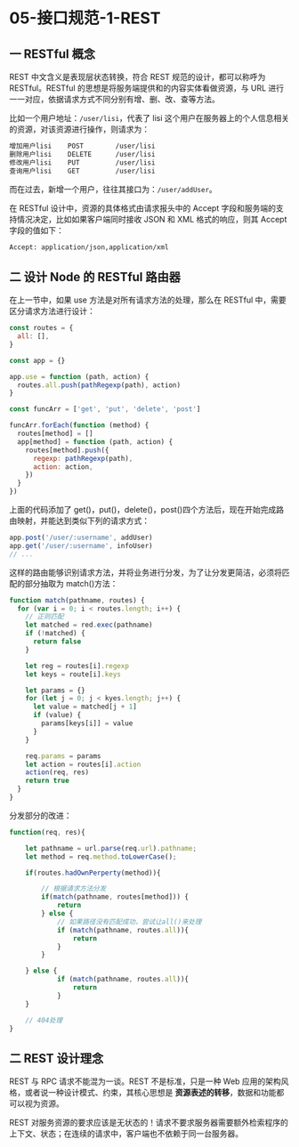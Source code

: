 # 05-接口规范-1-REST

## 一 RESTful 概念

REST 中文含义是表现层状态转换，符合 REST 规范的设计，都可以称呼为 RESTful。RESTful 的思想是将服务端提供和的内容实体看做资源，与 URL 进行一一对应，依据请求方式不同分别有增、删、改、查等方法。

比如一个用户地址：`/user/lisi`，代表了 lisi 这个用户在服务器上的个人信息相关的资源，对该资源进行操作，则请求为：

```txt
增加用户lisi    POST        /user/lisi
删除用户lisi    DELETE      /user/lisi
修改用户lisi    PUT         /user/lisi
查询用户lisi    GET         /user/lisi
```

而在过去，新增一个用户，往往其接口为：`/user/addUser`。

在 RESTful 设计中，资源的具体格式由请求报头中的 Accept 字段和服务端的支持情况决定，比如如果客户端同时接收 JSON 和 XML 格式的响应，则其 Accept 字段的值如下：

```txt
Accept: application/json,application/xml
```

## 二 设计 Node 的 RESTful 路由器

在上一节中，如果 use 方法是对所有请求方法的处理，那么在 RESTful 中，需要区分请求方法进行设计：

```js
const routes = {
  all: [],
}

const app = {}

app.use = function (path, action) {
  routes.all.push(pathRegexp(path), action)
}

const funcArr = ['get', 'put', 'delete', 'post']

funcArr.forEach(function (method) {
  routes[method] = []
  app[method] = function (path, action) {
    routes[method].push({
      regexp: pathRegexp(path),
      action: action,
    })
  }
})
```

上面的代码添加了 get()，put()，delete()，post()四个方法后，现在开始完成路由映射，并能达到类似下列的请求方式：

```js
app.post('/user/:username', addUser)
app.get('/user/:username', infoUser)
// ...
```

这样的路由能够识别请求方法，并将业务进行分发，为了让分发更简洁，必须将匹配的部分抽取为 match()方法：

```js
function match(pathname, routes) {
  for (var i = 0; i < routes.length; i++) {
    // 正则匹配
    let matched = red.exec(pathname)
    if (!matched) {
      return false
    }

    let reg = routes[i].regexp
    let keys = route[i].keys

    let params = {}
    for (let j = 0; j < kyes.length; j++) {
      let value = matched[j + 1]
      if (value) {
        params[keys[i]] = value
      }
    }

    req.params = params
    let action = routes[i].action
    action(req, res)
    return true
  }
}
```

分发部分的改进：

```js
function(req, res){

    let pathname = url.parse(req.url).pathname;
    let method = req.method.toLowerCase();

    if(routes.hadOwnPerperty(method)){

        // 根据请求方法分发
        if(match(pathname, routes[method])) {
            return
        } else {
            // 如果路径没有匹配成功，尝试让all()来处理
            if (match(pathname, routes.all)){
                return
            }
        }

    } else {
            if (match(pathname, routes.all)){
                return
            }
    }

    // 404处理
}
```

## 二 REST 设计理念

REST 与 RPC 请求不能混为一谈。REST 不是标准，只是一种 Web 应用的架构风格，或者说一种设计模式、约束，其核心思想是 **资源表述的转移**，数据和功能都可以视为资源。

REST 对服务资源的要求应该是无状态的！请求不要求服务器需要额外检索程序的上下文、状态；在连续的请求中，客户端也不依赖于同一台服务器。
